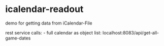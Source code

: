 # icalendar-readout
demo for getting data from iCalendar-File

rest service calls:
	- full calendar as object list: localhost:8083/api/get-all-game-dates
